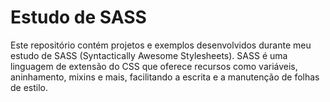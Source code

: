 # Estudo de SASS

Este repositório contém projetos e exemplos desenvolvidos durante meu estudo de SASS (Syntactically Awesome Stylesheets). SASS é uma linguagem de extensão do CSS que oferece recursos como variáveis, aninhamento, mixins e mais, facilitando a escrita e a manutenção de folhas de estilo.


